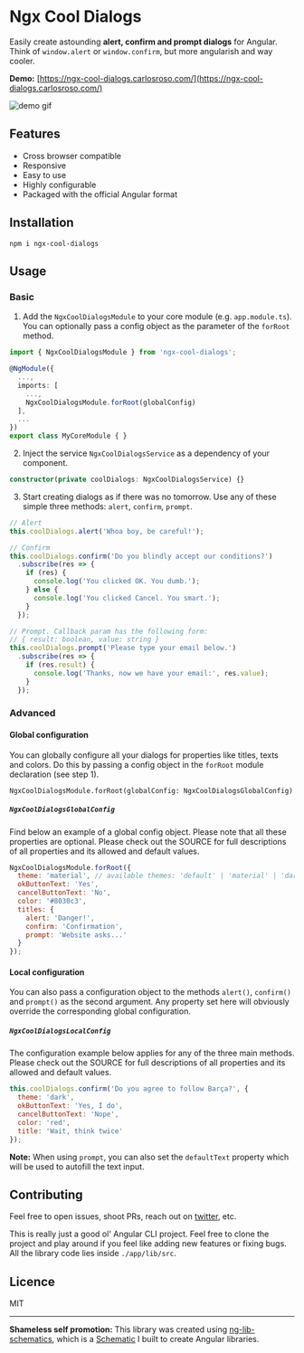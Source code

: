 # Ngx Cool Dialogs

Easily create astounding **alert, confirm and prompt dialogs** for Angular. Think of `window.alert` or `window.confirm`, but more angularish and way cooler.

**Demo:** [https://ngx-cool-dialogs.carlosroso.com/](https://ngx-cool-dialogs.carlosroso.com/)

![demo gif](https://user-images.githubusercontent.com/3689856/36462314-a970271a-1690-11e8-9949-183e0ce3bf54.gif)

## Features

- Cross browser compatible
- Responsive
- Easy to use
- Highly configurable
- Packaged with the official Angular format

## Installation

```
npm i ngx-cool-dialogs
```

## Usage

### Basic

1. Add the `NgxCoolDialogsModule` to your core module (e.g. `app.module.ts`). You can optionally
pass a config object as the parameter of the `forRoot` method.

```typescript
import { NgxCoolDialogsModule } from 'ngx-cool-dialogs';

@NgModule({
  ...,
  imports: [
    ...,
    NgxCoolDialogsModule.forRoot(globalConfig)
  ],
  ...
})
export class MyCoreModule { }
```

2. Inject the service `NgxCoolDialogsService` as a dependency of your component.

```typescript
constructor(private coolDialogs: NgxCoolDialogsService) {}
```

3. Start creating dialogs as if there was no tomorrow. 
  Use any of these simple three methods: `alert`, `confirm`, `prompt`.

```typescript
// Alert
this.coolDialogs.alert('Whoa boy, be careful!');

// Confirm
this.coolDialogs.confirm('Do you blindly accept our conditions?')
  .subscribe(res => {
    if (res) {
      console.log('You clicked OK. You dumb.');
    } else {
      console.log('You clicked Cancel. You smart.');
    }
  });

// Prompt. Callback param has the following form:
// { result: boolean, value: string }
this.coolDialogs.prompt('Please type your email below.')
  .subscribe(res => {
    if (res.result) {
      console.log('Thanks, now we have your email:', res.value);
    }
  });

```

### Advanced

#### Global configuration

You can globally configure all your dialogs for properties like titles, texts and colors. Do this
by passing a config object in the `forRoot` module declaration (see step 1).

```
NgxCoolDialogsModule.forRoot(globalConfig: NgxCoolDialogsGlobalConfig)
``` 

##### `NgxCoolDialogsGlobalConfig`

Find below an example of a global config object. Please note that all these properties are
optional. Please check out the SOURCE for full descriptions of all properties and 
its allowed and default values.

```javascript
NgxCoolDialogsModule.forRoot({
  theme: 'material', // available themes: 'default' | 'material' | 'dark'
  okButtonText: 'Yes',
  cancelButtonText: 'No',
  color: '#8030c3',
  titles: {
    alert: 'Danger!',
    confirm: 'Confirmation',
    prompt: 'Website asks...'
  }
});
```

#### Local configuration

You can also pass a configuration object to the methods `alert()`, `confirm()` and `prompt()` as the 
second argument. Any property set here will obviously override the corresponding global configuration.

##### `NgxCoolDialogsLocalConfig`

The configuration example below applies for any of the three main methods. Please check out the 
SOURCE for full descriptions of all properties and its allowed and default values.

```javascript
this.coolDialogs.confirm('Do you agree to follow Barça?', {
  theme: 'dark',
  okButtonText: 'Yes, I do',
  cancelButtonText: 'Nope',
  color: 'red',
  title: 'Wait, think twice'
});
```

**Note:** When using `prompt`, you can also set the `defaultText` property which will be used to 
autofill the text input.

## Contributing

Feel free to open issues, shoot PRs, reach out on [twitter](https://twitter.com/caroso1222), etc.

This is really just a good ol' Angular CLI project. Feel free to clone the project and play around if you
feel like adding new features or fixing bugs. All the library code lies inside `./app/lib/src`. 

## Licence

MIT

---

**Shameless self promotion:** This library was created using [ng-lib-schematics](https://github.com/caroso1222/ng-lib-schematics), 
which is a [Schematic](https://blog.angular.io/schematics-an-introduction-dc1dfbc2a2b2) I built to create Angular libraries.